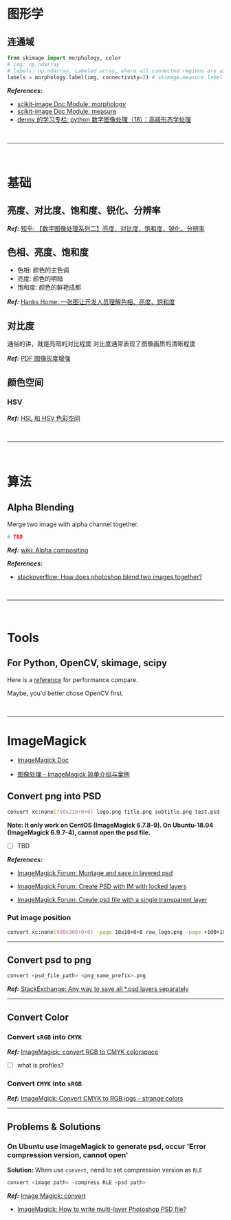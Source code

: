 # 图形学

## 连通域

```python
from skimage import morphology, color
# img: np.ndarray
# labels: np.ndarray. Labeled array, where all connected regions are assigned the same integer value.
labels = morphology.label(img, connectivity=2) # skimage.measure.label is same
```

**_References:_**

- [scikit-image Doc Module: morphology](http://scikit-image.org/docs/dev/api/skimage.morphology.html#label)
- [scikit-image Doc Module: measure](https://scikit-image.org/docs/dev/api/skimage.measure.html#label)
- [denny 的学习专栏: python 数字图像处理（18）：高级形态学处理](https://www.cnblogs.com/denny402/p/5166258.html)

<!--  -->
<br>

---

<br>
<!--  -->

# 基础

## 亮度、对比度、饱和度、锐化、分辨率

**_Ref:_** [知乎: 【数字图像处理系列二】亮度、对比度、饱和度、锐化、分辨率](https://zhuanlan.zhihu.com/p/44813768)

## 色相、亮度、饱和度

- 色相: 颜色的主色调
- 亮度: 颜色的明暗
- 饱和度: 颜色的鲜艳成都

**_Ref:_** [Hanks Home: 一张图让开发人员理解色相、亮度、饱和度](https://hanks.pub/2016/03/26/color-board/)

## 对比度

通俗的讲，就是亮暗的对比程度
对比度通常表现了图像画质的清晰程度

**_Ref:_** [PDF 图像灰度增强](http://read.pudn.com/downloads87/ebook/335162/%E7%AC%AC3%E7%AB%A0%20%E7%81%B0%E5%BA%A6%E7%BA%A7%E5%8F%98%E6%8D%A2.ppt)

## 颜色空间

### HSV

**_Ref:_** [HSL 和 HSV 色彩空间](https://zh.wikipedia.org/wiki/HSL%E5%92%8CHSV%E8%89%B2%E5%BD%A9%E7%A9%BA%E9%97%B4)

<!--  -->
<br>

---

<br>
<!--  -->

# 算法

## Alpha Blending

Merge two image with alpha channel together.

```python
# TBD
```

**_Ref:_** [wiki: Alpha compositing](https://en.wikipedia.org/wiki/Alpha_compositing#Alpha_blending)

**_References:_**

- [stackoverflow: How does photoshop blend two images together?](https://stackoverflow.com/questions/5919663/how-does-photoshop-blend-two-images-together)

<!--  -->
<br>

---

<br>
<!--  -->

# Tools

## For Python, OpenCV, skimage, scipy

Here is a [reference](https://mmas.github.io/python-image-processing-libraries-performance-opencv-scipy-scikit-image) for performance compare.

Maybe, you'd better chose OpenCV first.

<!--  -->
<br>

---

<!--  -->

# ImageMagick

- [ImageMagick Doc](http://www.fifi.org/doc/imagemagick/www/ImageMagick.html)

- [图像处理 - ImageMagick 简单介绍与案例](https://aotu.io/notes/2018/06/06/ImageMagick_intro/index.html)

## Convert png into PSD

```bash
convert xc:none[750x210+0+0] logo.png title.png subtitle.png test.psd
```

**Note: It only work on CentOS (ImageMagick 6.7.8-9). On Ubuntu-18.04 (ImageMagick 6.9.7-4), cannot open the psd file.**

- [ ] TBD

**_References:_**

- [ImageMagick Forum: Montage and save in layered psd](http://www.imagemagick.org/discourse-server/viewtopic.php?t=31707)

- [ImageMagick Forum: Create PSD with IM with locked layers](http://www.imagemagick.org/discourse-server/viewtopic.php?f=1&t=27740)

- [ImageMagick Forum: Create psd file with a single transparent layer](http://www.imagemagick.org/discourse-server/viewtopic.php?t=33186&start=30)

### Put image position

```bash
convert xc:none[900x900+0+0] -page 10x10+0+0 raw_logo.png -page +100+100 logo.png -depth 16 test.psd
```

---

## Convert psd to png

```bash
convert <psd_file_path> <png_name_prefix>.png
```

**_Ref:_** [StackExchange: Any way to save all \*.psd layers separately](https://superuser.com/questions/360434/any-way-to-save-all-psd-layers-separately)

---

## Convert Color

### Convert `sRGB` into `CMYK`

**_Ref:_** [ImageMagick: convert RGB to CMYK colorspace](https://www.imagemagick.org/discourse-server/viewtopic.php?t=16572)

- [ ] what is profiles?

### Convert `CMYK` into `sRGB`

**_Ref:_** [ImageMgick: Convert CMYK to RGB jpgs - strange colors](https://www.imagemagick.org/discourse-server/viewtopic.php?t=13398)

---

## Problems & Solutions

### On Ubuntu use ImageMagick to generate psd, occur 'Error compression version, cannot open'

**Solution:** When use `convert`, need to set compression version as `RLE`

```bash
convert <image path> -compress RLE <psd path>
```

**_Ref:_** [Image Magick: convert](https://imagemagick.org/script/convert.php)

- [ImageMagick: How to write multi-layer Photoshop PSD file?](http://www.imagemagick.org/discourse-server/viewtopic.php?t=32083)
